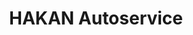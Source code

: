 ---
title: "HAKAN Autoservice"
url: /steinau-an-der-strasse/hakan-autoservice/
shop: Autowerkstatt
---